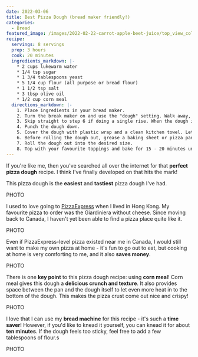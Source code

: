```yaml
---
date: 2022-03-06
title: Best Pizza Dough (bread maker friendly!)
categories:
  - Bread
featured_image: /images/2022-02-22-carrot-apple-beet-juice/top_view_colourful.jpeg
recipe:
  servings: 8 servings
  prep: 3 hours
  cook: 20 minutes
  ingredients_markdown: |-
    * 2 cups lukewarm water
    * 1/4 tsp sugar
    * 1 3/4 tablespoons yeast
    * 5 1/4 cup flour (all purpose or bread flour)
    * 1 1/2 tsp salt
    * 3 tbsp olive oil
    * 1/2 cup corn meal
  directions_markdown: |-
    1. Place ingredients in your bread maker.
    2. Turn the break maker on and use the "dough" setting. Walk away, and let your bread maker do its thing!
    3. Skip straight to step 6 if doing a single rise. When the dough is ready, take it out place it in a lightly covered bowl.
    4. Punch the dough down.
    5. Cover the dough with plastic wrap and a clean kitchen towel. Let sit for about 2 hours until it's doubled in size.
    6. Before rolling the dough out, grease a baking sheet or pizza pan with oil, and sprinkle corn meal on top.
    7. Roll the dough out into the desired size.
    8. Top with your favourite toppings and bake for 15 - 20 minutes until slightly brown.
---
```



If you're like me, then you've searched all over the internet for that **perfect pizza dough** recipe. I think I've finally developed on that hits the mark! 

This pizza dough is the **easiest** and **tastiest** pizza dough I've had.

PHOTO

I used to love going to <a href='https://www.pizzaexpress.com/'>PizzaExpress</a> when I lived in Hong Kong. My favourite pizza to order was the Giardiniera without cheese. Since moving back to Canada, I haven't yet been able to find a pizza place quite like it.

PHOTO

Even if PizzaExpress-level pizza existed near me in Canada, I would still want to make my own pizza at home - it's fun to go out to eat, but cooking at home is very comforting to me, and it also **saves money**.

PHOTO

There is one **key point** to this pizza dough recipe: using **corn meal**! Corn meal gives this dough a **delicious crunch and texture**. It also provides space between the pan and the dough itself to let even more heat in to the bottom of the dough. This makes the pizza crust come out nice and crispy!

PHOTO

I love that I can use my **bread machine** for this recipe - it's such a **time saver**! However, if you'd like to knead it yourself, you can knead it for about **ten minutes**. If the dough feels too sticky, feel free to add a few tablespoons of flour.s

PHOTO